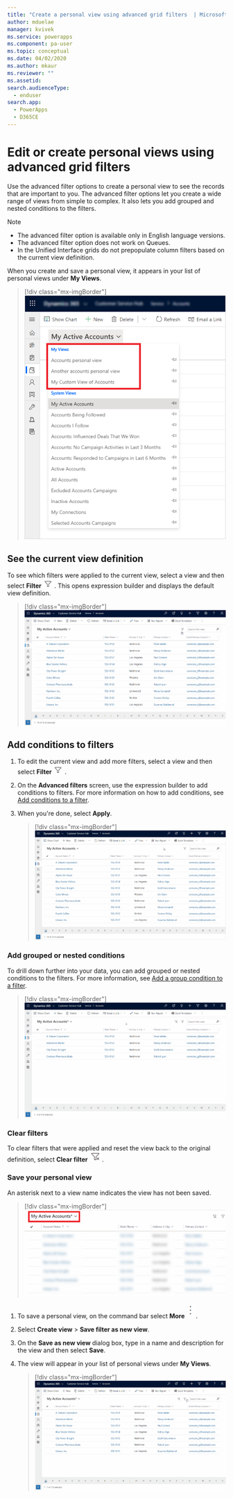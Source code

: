 ```yaml
---
title: "Create a personal view using advanced grid filters  | MicrosoftDocs"
author: mduelae
manager: kvivek
ms.service: powerapps
ms.component: pa-user
ms.topic: conceptual
ms.date: 04/02/2020
ms.author: mkaur
ms.reviewer: ""
ms.assetid: 
search.audienceType: 
  - enduser
search.app: 
  - PowerApps
  - D365CE
---
```



# Edit or create personal views using advanced grid filters 

Use the advanced filter options to create a personal view to see the records that are important to you. The advanced filter options let you create a wide range of views from simple to complex. It also lets you add grouped and nested conditions to the filters.


> [!NOTE]
> - The advanced filter option is available only in English language versions.
> - The advanced filter option does not work on Queues.
> - In the Unified Interface grids do not prepopulate column filters based on the current view definition.

When you create and save a personal view, it appears in your list of personal views under **My Views**.

> [!div class="mx-imgBorder"]
> ![Personal views](media/my_peronsal_view.png "Personal views")


## See the current view definition

To see which filters were applied to the current view, select a view and then select **Filter** ![Filter icon](media/commandbar_filter_icon.png "Filter icon"). This opens expression builder and displays the default view definition.

> [!div class="mx-imgBorder"] 
> ![Current view definition](media/current_view_def.gif "This image demonstrates how to see the filters for the view the view")

## Add conditions to filters

1. To edit the current view and add more filters, select a view and then select **Filter** ![Filter icon](media/commandbar_filter_icon.png "Filter icon").
2. On the **Advanced filters** screen, use the expression builder to add conditions to filters. For more information on how to add conditions, see [Add conditions to a filter](https://docs.microsoft.com/powerapps/maker/model-driven-apps/create-edit-view-filters#add-conditions-to-a-filter).
3. When you're done, select **Apply**. 

   > [!div class="mx-imgBorder"] 
   > ![Add filters](media/add_filters.gif "This image demonstrates how to add filters using expression builder")

### Add grouped or nested conditions

To drill down further into your data, you can add grouped or nested conditions to the filters. For more information, see [Add a group condition to a filter](https://docs.microsoft.com/powerapps/maker/model-driven-apps/create-edit-view-filters#add-a-group-condition-to-a-filter).

   > [!div class="mx-imgBorder"] 
   > ![Add a group or nested condition](media/group_condition.gif "This image demonstrates how to add a grouped or nested condition to a filter")

### Clear filters

To clear filters that were applied and reset the view back to the original definition, select **Clear filter** ![Clear filter icon](media/clear_filter_icon.png "Clear filter icon").

### Save your personal view

An asterisk next to a view name indicates the view has not been saved. 

   > [!div class="mx-imgBorder"] 
   > ![Unsaved view](media/unsaved_view.png "Unsaved view")

1. To save a personal view, on the command bar select **More** ![More icon](media/commandbar_more_icon.png "More icon"). 
2. Select **Create view** > **Save filter as new view**.
3. On the **Save as new view** dialog box, type in a name and description for the view and then select **Save**.
4. The view will appear in your list of personal views under **My Views**.

   > [!div class="mx-imgBorder"] 
   > ![Save a personal view](media/save_personal_view.gif "This image demonstrates how to save a personal view")


   
